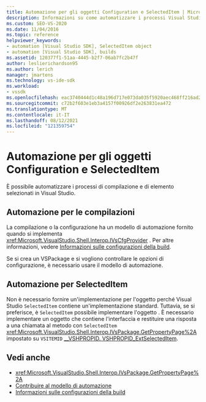 ```yaml
---
title: Automazione per gli oggetti Configuration e SelectedItem | Microsoft Docs
description: Informazioni su come automatizzare i processi Visual Studio compilazione e degli elementi selezionati usando gli oggetti Configuration e SelectedItem nell'interoperabilità della shell.
ms.custom: SEO-VS-2020
ms.date: 11/04/2016
ms.topic: reference
helpviewer_keywords:
- automation [Visual Studio SDK], SelectedItem object
- automation [Visual Studio SDK], builds
ms.assetid: 120377f1-51aa-4445-b2f7-06ab7fc2b47f
author: leslierichardson95
ms.author: lerich
manager: jmartens
ms.technology: vs-ide-sdk
ms.workload:
- vssdk
ms.openlocfilehash: eac3740444d1c48a196d717e073da035f5920aec468ff216ad22ebdc6cb65918
ms.sourcegitcommit: c72b2f603e1eb3a4157f00926df2e263831ea472
ms.translationtype: MT
ms.contentlocale: it-IT
ms.lasthandoff: 08/12/2021
ms.locfileid: "121359754"
---
```

# <a name="automation-for-configuration-and-selecteditem-objects"></a>Automazione per gli oggetti Configuration e SelectedItem

È possibile automatizzare i processi di compilazione e di elemento selezionati in Visual Studio.

## <a name="automation-for-builds"></a>Automazione per le compilazioni

La compilazione o la configurazione ha un modello di automazione fornito quando si implementa <xref:Microsoft.VisualStudio.Shell.Interop.IVsCfgProvider> . Per altre informazioni, vedere [Informazioni sulle configurazioni della build](../../ide/understanding-build-configurations.md).

Se si crea un VSPackage e si vogliono controllare le opzioni di configurazione, è necessario usare il modello di automazione.

## <a name="automation-for-selecteditem"></a>Automazione per SelectedItem

Non è necessario fornire un'implementazione per l'oggetto perché Visual Studio `SelectedItem` contiene un'implementazione standard. Tuttavia, se si preferisce, è `SelectedItem` possibile implementare l'oggetto . È necessario implementare un oggetto che contiene l'interfaccia e restituire una risposta a una chiamata al metodo con `SelectedItem` <xref:Microsoft.VisualStudio.Shell.Interop.IVsPackage.GetPropertyPage%2A> impostato su `VSITEMID` [__VSHPROPID. VSHPROPID_ExtSelectedItem](<xref:Microsoft.VisualStudio.Shell.Interop.__VSHPROPID.VSHPROPID_ExtSelectedItem>).

## <a name="see-also"></a>Vedi anche

- <xref:Microsoft.VisualStudio.Shell.Interop.IVsPackage.GetPropertyPage%2A>
- [Contribuire al modello di automazione](../../extensibility/internals/contributing-to-the-automation-model.md)
- [Informazioni sulle configurazioni della build](../../ide/understanding-build-configurations.md)
